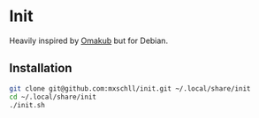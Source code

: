 # Init

Heavily inspired by [Omakub](https://github.com/basecamp/omakub) but for Debian.

## Installation

```bash
git clone git@github.com:mxschll/init.git ~/.local/share/init
cd ~/.local/share/init
./init.sh
```
